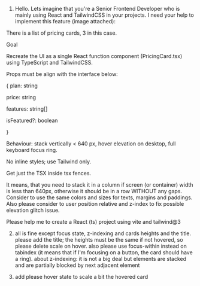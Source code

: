 1) Hello. Lets imagine that you're a Senior Frontend Developer who is mainly using React and TailwindCSS in your projects. I need your help to implement this feature (image attached):



There is a list of pricing cards, 3 in this case.

Goal

Recreate the UI as a single React function component (PricingCard.tsx) using TypeScript and TailwindCSS.

Props must be align with the interface below:

{ plan: string

price: string

features: string[]

isFeatured?: boolean

}

Behaviour: stack vertically < 640 px, hover elevation on desktop, full keyboard focus ring.

No inline styles; use Tailwind only.

Get just the TSX inside tsx fences.



It means, that you need to stack it in a column if screen (or container) width is less than 640px, otherwise it should be in a row WITHOUT any gaps. Consider to use the same colors and sizes for texts, margins and paddings. Also please consider to user position relative and z-index to fix possible elevation glitch issue.



Please help me to create a React (ts) project using vite and tailwind@3

2) all is fine except focus state, z-indexing and cards heights and the title. please add the title; the heights must be the same if not hovered, so please delete scale on hover. also please use focus-within instead on tabindex (it means that if I'm focusing on a button, the card should have a ring). about z-indexing: it is not a big deal but elements are stacked and are partially blocked by next adjacent element

3) add please hover state to scale a bit the hovered card